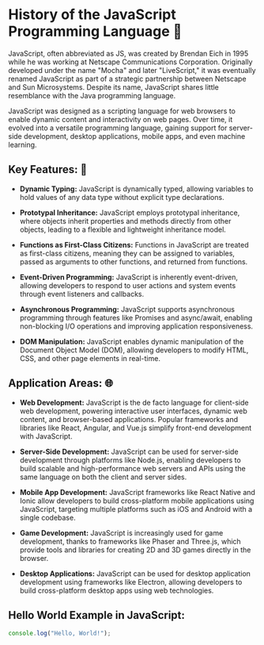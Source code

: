 # History of the JavaScript Programming Language 📜

JavaScript, often abbreviated as JS, was created by Brendan Eich in 1995 while he was working at Netscape Communications Corporation. Originally developed under the name "Mocha" and later "LiveScript," it was eventually renamed JavaScript as part of a strategic partnership between Netscape and Sun Microsystems. Despite its name, JavaScript shares little resemblance with the Java programming language.

JavaScript was designed as a scripting language for web browsers to enable dynamic content and interactivity on web pages. Over time, it evolved into a versatile programming language, gaining support for server-side development, desktop applications, mobile apps, and even machine learning.

## Key Features: 🔑

- **Dynamic Typing:** JavaScript is dynamically typed, allowing variables to hold values of any data type without explicit type declarations.

- **Prototypal Inheritance:** JavaScript employs prototypal inheritance, where objects inherit properties and methods directly from other objects, leading to a flexible and lightweight inheritance model.

- **Functions as First-Class Citizens:** Functions in JavaScript are treated as first-class citizens, meaning they can be assigned to variables, passed as arguments to other functions, and returned from functions.

- **Event-Driven Programming:** JavaScript is inherently event-driven, allowing developers to respond to user actions and system events through event listeners and callbacks.

- **Asynchronous Programming:** JavaScript supports asynchronous programming through features like Promises and async/await, enabling non-blocking I/O operations and improving application responsiveness.

- **DOM Manipulation:** JavaScript enables dynamic manipulation of the Document Object Model (DOM), allowing developers to modify HTML, CSS, and other page elements in real-time.

## Application Areas: 🌐

- **Web Development:** JavaScript is the de facto language for client-side web development, powering interactive user interfaces, dynamic web content, and browser-based applications. Popular frameworks and libraries like React, Angular, and Vue.js simplify front-end development with JavaScript.

- **Server-Side Development:** JavaScript can be used for server-side development through platforms like Node.js, enabling developers to build scalable and high-performance web servers and APIs using the same language on both the client and server sides.

- **Mobile App Development:** JavaScript frameworks like React Native and Ionic allow developers to build cross-platform mobile applications using JavaScript, targeting multiple platforms such as iOS and Android with a single codebase.

- **Game Development:** JavaScript is increasingly used for game development, thanks to frameworks like Phaser and Three.js, which provide tools and libraries for creating 2D and 3D games directly in the browser.

- **Desktop Applications:** JavaScript can be used for desktop application development using frameworks like Electron, allowing developers to build cross-platform desktop apps using web technologies.

## Hello World Example in JavaScript:

```javascript
console.log("Hello, World!");
